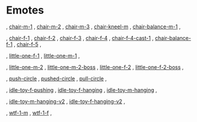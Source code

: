 # Emotes

,
[chair-m-1](https://store.sansar.com/listings/d75c837c-3eba-4570-bfe9-25d5a469a641/chair-m-1) ,
[chair-m-2](https://store.sansar.com/listings/c122ba69-6b20-45cd-a08f-2e1e45474c82/chair-m-2) ,
[chair-m-3](https://store.sansar.com/listings/7306b0a0-59ec-48c2-9f00-ca2af25bc75f/chair-m-3) ,
[chair-kneel-m](https://store.sansar.com/listings/399e1084-e405-43ba-85e6-889b58f1f30c/chair-kneel-m) ,
[chair-balance-m-1](https://store.sansar.com/listings/bd19e019-fede-43f2-8d13-d8a563d7d3f3/chair-balance-m-1) ,

,
[chair-f-1](https://store.sansar.com/listings/c400b938-d690-409e-8027-c9cea5a40fdc/chair-f-1) ,
[chair-f-2](https://store.sansar.com/listings/19d16d4b-8761-4b16-8dbe-9787ed141e2c/chair-f-2) ,
[chair-f-3](https://store.sansar.com/listings/390d2ba2-e05c-46fb-933f-41ac7e2d7946/chair-f-3) ,
[chair-f-4](https://store.sansar.com/listings/670bd03f-6bd2-4d45-9eb4-ce997000c01f/chair-f-4) ,
[chair-f-4-cast-1](https://store.sansar.com/listings/301b2c89-51e4-49ce-8b70-83a480475a67/chair-f-4-cast-1) ,
[chair-balance-f-1](https://store.sansar.com/listings/d8aaf074-bbe8-4a0d-a5c6-d931bc6831a7/chair-balance-f-1) ,
[chair-f-5](https://store.sansar.com/listings/a83849c0-2101-4aaa-a6c5-9d4dbb30e269/chair-f-5) ,

,
[little-one-f-1](https://store.sansar.com/listings/16bf38de-9f6b-4e43-b90a-a2d0f86005b0/little-one-f-1) ,
[little-one-m-1](https://store.sansar.com/listings/6c68f624-da1d-420a-b203-7fe7a8d70bb4/little-one-m-1) ,

,
[little-one-m-2](https://store.sansar.com/listings/06f1ef26-a8f8-4733-86ec-92fc97ebb147/little-one-m-2) ,
[little-one-m-2-boss](https://store.sansar.com/listings/234b7a4f-24e0-4100-a432-adef44017af1/little-one-m-2-boss) ,
[little-one-f-2](https://store.sansar.com/listings/524491ff-8939-4089-86b3-53fec7626b1b/little-one-f-2) ,
[little-one-f-2-boss](https://store.sansar.com/listings/3342ba58-0648-489b-96d2-61e5f5d3f908/little-one-f-2-boss) ,

,
[push-circle](https://store.sansar.com/listings/b2329df0-cb5b-48cf-8f29-8ece26b487fa/push-circle) ,
[pushed-circle](https://store.sansar.com/listings/8dd6c251-6804-4e28-96b2-bad1a4ea52d9/pushed-circle) ,
[pull-circle](https://store.sansar.com/listings/eb946f7c-e9bc-4893-92e3-1722fae1dba8/pull-circle) ,

,
[idle-toy-f-pushing](https://store.sansar.com/listings/66f5d3c9-19cd-4eee-a830-8fa03f3e1494/idle-toy-f-pushing) ,
[idle-toy-f-hanging](https://store.sansar.com/listings/e715ffbd-b6ba-434d-8e63-2fac2d39908f/idle-toy-f-hanging) ,
[idle-toy-m-hanging](https://store.sansar.com/listings/f3fc97b7-c0b8-4326-9a81-717522d11d60/idle-toy-m-hanging) ,

,
[idle-toy-m-hanging-v2](https://store.sansar.com/listings/8f2216f1-5d68-4d61-867a-dfb06e560a0a/idle-toy-m-hanging-v2) ,
[idle-toy-f-hanging-v2](https://store.sansar.com/listings/6a9207ef-941a-4ff7-9997-cd6b8aab8808/idle-toy-f-hanging-v2) ,

,
[wtf-1-m](https://store.sansar.com/listings/56e87d86-aac6-4968-9150-a4803d8e7b24/wtf-1-m) ,
[wtf-1-f](https://store.sansar.com/listings/a37aa7c6-c592-45d0-b8ea-a37d30c96fa8/wtf-1-f) ,
